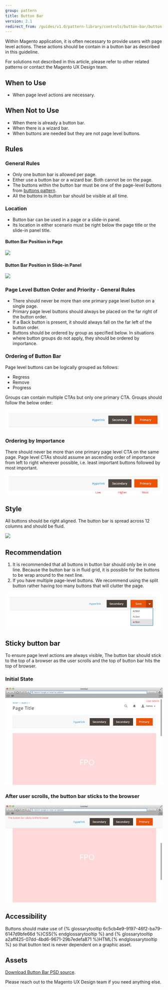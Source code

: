 ```yaml
---
group: pattern
title: Button Bar
version: 2.1
redirect_from: /guides/v1.0/pattern-library/controls/button-bar/button-bar.html
---
```

Within Magento application, it is often necessary to provide users with page level actions. These actions should be contain in a button bar as described in this guideline.

For solutions not described in this article, please refer to other related patterns or contact the Magento UX Design team.

## When to Use

* When page level actions are necessary.

## When Not to Use

* When there is already a button bar.
* When there is a wizard bar.
* When buttons are needed but they are not page level buttons.

## Rules

### General Rules

* Only one button bar is allowed per page.
* Either use a button bar or a wizard bar. Both cannot be on the page.
* The buttons within the button bar must be one of the page-level buttons from [buttons pattern](../buttons/buttons.html).
* All the buttons in button bar should be visible at all time.

### Location

* Button bar can be used in a page or a slide-in panel.
* Its location in either scenario must be right below the page title or the slide-in panel title.

#### Button Bar Position in Page

![](img/position-in-page.jpg)

#### Button Bar Position in Slide-in Panel

![](img/position-in-modal.jpg)

### Page Level Button Order and Priority - General Rules

* There should never be more than one primary page level button on a single page.
* Primary page level buttons should always be placed on the far right of the button order.
* If a Back button is present, it should always fall on the far left of the button order.
* Buttons should be ordered by group as specified below. In situations where button groups do not apply, they should be ordered by importance.

### Ordering of Button Bar

Page level buttons can be logically grouped as follows:

* Regress
* Remove
* Progress

Groups can contain multiple CTAs but only one primary CTA. Groups should follow the below order:

![](img/buttonbar1.png)

### Ordering by Importance

There should never be more than one primary page level CTA on the same page. Page level CTAs should assume an ascending order of importance from left to right wherever possible, i.e. least important buttons followed by most important.

![](img/buttonbar-importance.png)

## Style

All buttons should be right aligned. The button bar is spread across 12 columns and should be fluid.

![](img/buttonbar-style.jpg)

## Recommendation

1. It is recommended that all buttons in button bar should only be in one line. Because the button bar is in fluid grid, it is possible for the buttons to be wrap around to the next line.
2. If you have multiple page-level buttons. We recommend using the split button rather having too many buttons that will clutter the page.

![](img/button-bar-with-splitbutton.jpg)

## Sticky button bar

To ensure page level actions are always visible, The button bar should stick to the top of a browser as the user scrolls and the top of button bar hits the top of browser.

### Initial State

![](img/button-bar-sticky1.jpg)

### After user scrolls, the button bar sticks to the browser

![](img/button-bar-sticky2.jpg)

## Accessibility

Buttons should make use of {% glossarytooltip 6c5cb4e9-9197-46f2-ba79-6147d9bfe66d %}CSS{% endglossarytooltip %} and {% glossarytooltip a2aff425-07dd-4bd6-9671-29b7edefa871 %}HTML{% endglossarytooltip %} so that button text is never dependent on a graphic asset.

## Assets

[Download Button Bar PSD source](src/magento-button-bar.psd).

Please reach out to the Magento UX Design team if you need anything else.
